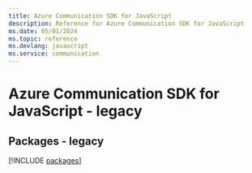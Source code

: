 ```yaml
---
title: Azure Communication SDK for JavaScript
description: Reference for Azure Communication SDK for JavaScript
ms.date: 05/01/2024
ms.topic: reference
ms.devlang: javascript
ms.service: communication
---
```

# Azure Communication SDK for JavaScript - legacy
## Packages - legacy
[!INCLUDE [packages](communication-index.md)]